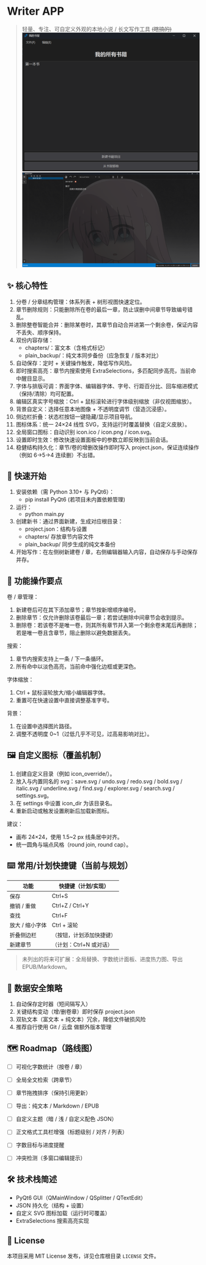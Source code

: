 # Writer APP

> 轻量、专注、可自定义外观的本地小说 / 长文写作工具
<del>(瞎搞的)</del>
![初始界面（深色）](初始界面.png)
![书本编辑界面（深色）](书本编辑界面.png)

## ✨ 核心特性

1. 分卷 / 分章结构管理：体系列表 + 树形视图快速定位。
2. 章节删除规则：只能删除所在卷的最后一章，防止误删中间章节导致编号错乱。
3. 删除整卷智能合并：删除某卷时，其章节自动合并进第一个剩余卷，保证内容不丢失、顺序保持。
4. 双份内容存储：
	- chapters/：富文本（含格式标记）
	- plain_backup/：纯文本同步备份（应急恢复 / 版本对比）
5. 自动保存：定时 + 关键操作触发，降低写作风险。
6. 即时搜索高亮：章节内搜索使用 ExtraSelections，多匹配同步高亮，当前命中醒目显示。
7. 字体与排版可调：界面字体、编辑器字体、字号、行距百分比、回车缩进模式（保持/清除）均可配置。
8. 编辑区真实字号缩放：Ctrl + 鼠标滚轮进行字体级别缩放（非仅视图缩放）。
9. 背景自定义：选择任意本地图像 + 不透明度调节（营造沉浸感）。
10. 侧边栏折叠：状态栏按钮一键隐藏/显示项目导航。
11. 图标体系：统一 24×24 线性 SVG，支持运行时覆盖替换（自定义皮肤）。
12. 全局窗口图标：自动识别 icon.ico / icon.png / icon.svg。
13. 设置即时生效：修改快速设置面板中的参数立即反映到当前会话。
14. 稳健结构持久化：章节/卷的增删改操作即时写入 project.json，保证连续操作（例如 6→5→4 连续删）不出错。

## 🚀 快速开始

1. 安装依赖（需 Python 3.10+ 与 PyQt6）：
	- pip install PyQt6 (若项目未内置依赖管理)
2. 运行：
	- python main.py
3. 创建新书：通过界面新建，生成对应根目录：
	- project.json：结构与设置
	- chapters/ 存放章节内容文件
	- plain_backup/ 同步生成的纯文本备份
4. 开始写作：在左侧树新建卷 / 章，右侧编辑器输入内容，自动保存与手动保存并存。


## 🧭 功能操作要点

卷 / 章管理：
1. 新建卷后可在其下添加章节；章节按新增顺序编号。
2. 删除章节：仅允许删除该卷最后一章；若尝试删除中间章节会收到提示。
3. 删除卷：若该卷不是唯一卷，则其所有章节并入第一个剩余卷末尾后再删除；若是唯一卷且含章节，阻止删除以避免数据丢失。

搜索：
1. 章节内搜索支持上一条 / 下一条循环。
2. 所有命中以淡色高亮，当前命中强化边框或更深色。

字体缩放：
1. Ctrl + 鼠标滚轮放大/缩小编辑器字体。
2. 重置可在快速设置中直接调整基准字号。

背景：
1. 在设置中选择图片路径。
2. 调整不透明度 0~1（过低几乎不可见，过高易影响对比）。

## 🖼️ 自定义图标（覆盖机制）

1. 创建自定义目录（例如 icon_override/）。
2. 放入与内置同名的 svg：save.svg / undo.svg / redo.svg / bold.svg / italic.svg / underline.svg / find.svg / explorer.svg / search.svg / settings.svg。
3. 在 settings 中设置 icon_dir 为该目录名。
4. 重新启动或触发设置刷新后加载新图标。

建议：
- 画布 24×24，使用 1.5~2 px 线条居中对齐。
- 统一圆角与端点风格（round join, round cap）。

## ⌨️ 常用/计划快捷键（当前与规划）

| 功能 | 快捷键（计划/实现） |
| ---- | ------------------- |
| 保存 | Ctrl+S |
| 撤销 / 重做 | Ctrl+Z / Ctrl+Y |
| 查找 | Ctrl+F |
| 放大 / 缩小字体 | Ctrl + 滚轮 |
| 折叠侧边栏 | （按钮，计划添加快捷键） |
| 新建章节 | （计划：Ctrl+N 或对话） |

> 未列出的将来可扩展：全局替换、字数统计面板、进度热力图、导出 EPUB/Markdown。

## 🔄 数据安全策略

1. 自动保存定时器（短间隔写入）
2. 关键结构变动（增/删卷章）即时保存 project.json
3. 双轨文本（富文本 + 纯文本）冗余，降低文件破损风险
4. 推荐自行使用 Git / 云盘 做额外版本管理

## 🗺️ Roadmap（路线图）

- [ ] 可视化字数统计（按卷 / 章）
- [ ] 全局全文检索（跨章节）
- [ ] 章节拖拽排序（保持引用更新）
- [ ] 导出：纯文本 / Markdown / EPUB
- [ ] 自定义主题（暗 / 浅 / 自定义配色 JSON）
- [ ] 正文格式工具栏增强（标题级别 / 对齐 / 列表）
- [ ] 字数目标与进度提醒
- [ ] 冲突检测（多窗口编辑提示）


## 🛠️ 技术栈简述

- PyQt6 GUI（QMainWindow / QSplitter / QTextEdit）
- JSON 持久化（结构 + 设置）
- 自定义 SVG 图标加载（运行时可覆盖）
- ExtraSelections 搜索高亮实现

## 📄 License

本项目采用 MIT License 发布，详见仓库根目录 `LICENSE` 文件。

